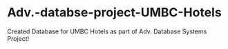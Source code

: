 # Adv.-databse-project-UMBC-Hotels
Created Database for UMBC Hotels as part of Adv. Database Systems Project!
